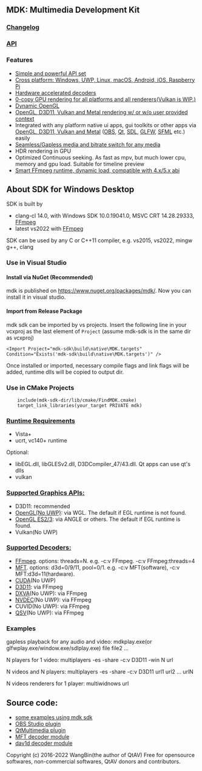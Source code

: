 ## MDK: Multimedia Development Kit

### [Changelog](https://github.com/wang-bin/mdk-sdk/blob/master/Changelog.md)
### [API](https://github.com/wang-bin/mdk-sdk/wiki/Player-APIs)


### Features
- [Simple and powerful API set](https://github.com/wang-bin/mdk-sdk/wiki/Player-APIs)
- [Cross platform: Windows, UWP, Linux, macOS, Android, iOS, Raspberry Pi](https://github.com/wang-bin/mdk-sdk/wiki/System-Requirements)
- [Hardware accelerated decoders](https://github.com/wang-bin/mdk-sdk/wiki/Decoders)
- [0-copy GPU rendering for all platforms and all renderers(Vulkan is WIP.)](https://github.com/wang-bin/mdk-sdk/wiki/Zero-Copy-Renderer)
- [Dynamic OpenGL](https://github.com/wang-bin/mdk-sdk/wiki/OpenGL-Support-Matrix)
- [OpenGL, D3D11, Vulkan and Metal rendering w/ or w/o user provided context](https://github.com/wang-bin/mdk-sdk/wiki/Render-API)
- Integrated with any platform native ui apps, gui toolkits or other apps via [OpenGL, D3D11, Vulkan and Metal](https://github.com/wang-bin/mdk-sdk/wiki/Render-API) ([OBS](https://github.com/wang-bin/obs-mdk), [Qt](https://github.com/wang-bin/mdk-examples/tree/master/Qt), [SDL](https://github.com/wang-bin/mdk-examples/tree/master/SDL), [GLFW](https://github.com/wang-bin/mdk-examples/tree/master/GLFW), [SFML](https://github.com/wang-bin/mdk-examples/tree/master/SFML) etc.) easily
- [Seamless/Gapless media and bitrate switch for any media](https://github.com/wang-bin/mdk-sdk/wiki/Player-APIs)
- HDR rendering in GPU
- Optimized Continuous seeking. As fast as mpv, but much lower cpu, memory and gpu load. Suitable for timeline preview
- [Smart FFmpeg runtime, dynamic load, compatible with 4.x/5.x abi](https://github.com/wang-bin/mdk-sdk/wiki/FFmpeg-Runtime)

## About SDK for Windows Desktop
SDK is built by
- clang-cl 14.0, with Windows SDK 10.0.19041.0, MSVC CRT 14.28.29333, [FFmpeg](https://sourceforge.net/projects/avbuild/files/windows-store/ffmpeg-master-windows-desktop-vs2022-lite.tar.xz/download)
- latest vs2022 with [FFmpeg](https://sourceforge.net/projects/avbuild/files/windows-store/ffmpeg-master-windows-desktop-vs2022-lite.tar.xz/download)

SDK can be used by any C or C++11 compiler, e.g. vs2015, vs2022, mingw g++, clang

### Use in Visual Studio

#### Install via NuGet (Recommended)
mdk is published on https://www.nuget.org/packages/mdk/. Now you can install it in visual studio.

#### Import from Release Package
mdk sdk can be imported by vs projects. Insert the following line in your vcxproj as the last element of `Project` (assume mdk-sdk is in the same dir as vcxproj)

    <Import Project="mdk-sdk\build\native\MDK.targets" Condition="Exists('mdk-sdk\build\native\MDK.targets')" />


Once installed or imported, necessary compile flags and link flags will be added, runtime dlls will be copied to output dir.

### Use in CMake Projects
```
	include(mdk-sdk-dir/lib/cmake/FindMDK.cmake)
	target_link_libraries(your_target PRIVATE mdk)
```


### [Runtime Requirements](https://github.com/wang-bin/mdk-sdk/wiki/System-Requirements#windows-desktop)
- Vista+
- ucrt, vc140+ runtime

Optional:
- libEGL.dll, libGLESv2.dll, D3DCompiler_47/43.dll. Qt apps can use qt's dlls
- vulkan

### [Supported Graphics APIs:](https://github.com/wang-bin/mdk-sdk/wiki/Render-API)
- D3D11: recommended
- [OpenGL(No UWP)](https://github.com/wang-bin/mdk-sdk/wiki/OpenGL-Support-Matrix): via WGL. The default if EGL runtime is not found.
- [OpenGL ES2/3](https://github.com/wang-bin/mdk-sdk/wiki/OpenGL-Support-Matrix): via ANGLE or others. The default if EGL runtime is found.
- Vulkan(No UWP)

### [Supported Decoders:](https://github.com/wang-bin/mdk-sdk/wiki/Decoders)
- [FFmpeg](https://github.com/wang-bin/mdk-sdk/wiki/Decoders#ffmpeg). options: threads=N. e.g. -c:v FFmpeg. -c:v FFmpeg:threads=4
- [MFT](https://github.com/wang-bin/mdk-sdk/wiki/Decoders#mft). options: d3d=0/9/11, pool=0/1. e.g. -c:v MFT(software), -c:v MFT:d3d=11(hardware).
- [CUDA](https://github.com/wang-bin/mdk-sdk/wiki/Decoders#cuda)(No UWP)
- [D3D11](https://github.com/wang-bin/mdk-sdk/wiki/Decoders#d3d11): via FFmpeg
- [DXVA](https://github.com/wang-bin/mdk-sdk/wiki/Decoders#dxva)(No UWP): via FFmpeg
- [NVDEC](https://github.com/wang-bin/mdk-sdk/wiki/Decoders#nvdec)(No UWP): via FFmpeg
- CUVID(No UWP): via FFmpeg
- [QSV](https://github.com/wang-bin/mdk-sdk/wiki/Decoders#qsv)(No UWP): via FFmpeg

### Examples
gapless playback for any audio and video: mdkplay.exe(or glfwplay.exe/window.exe/sdlplay.exe) file file2 ...

N players for 1 video: multiplayers -es -share -c:v D3D11 -win N url

N videos and N players: multiplayers -es -share -c:v D3D11 url1 url2 ... urlN

N videos renderers for 1 player: multiwidnows url

## Source code:
- [some examples using mdk sdk](https://github.com/wang-bin/mdk-examples)
- [OBS Studio plugin](https://github.com/wang-bin/obs-mdk)
- [QtMultimedia plugin](https://github.com/wang-bin/qtmultimedia-plugins-mdk)
- [MFT decoder module](https://github.com/wang-bin/mdk-mft)
- [dav1d decoder module](https://github.com/wang-bin/mdk-dav1d)


Copyright (c) 2016-2022 WangBin(the author of QtAV) <wbsecg1 at gmail.com>
Free for opensource softwares, non-commercial softwares, QtAV donors and contributors.